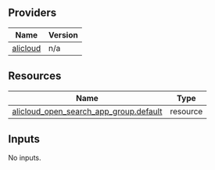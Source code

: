 <!-- BEGIN_TF_DOCS -->
## Providers

| Name | Version |
|------|---------|
| <a name="provider_alicloud"></a> [alicloud](#provider\_alicloud) | n/a |

## Resources

| Name | Type |
|------|------|
| [alicloud_open_search_app_group.default](https://registry.terraform.io/providers/hashicorp/alicloud/latest/docs/resources/open_search_app_group) | resource |

## Inputs

No inputs.
<!-- END_TF_DOCS -->    